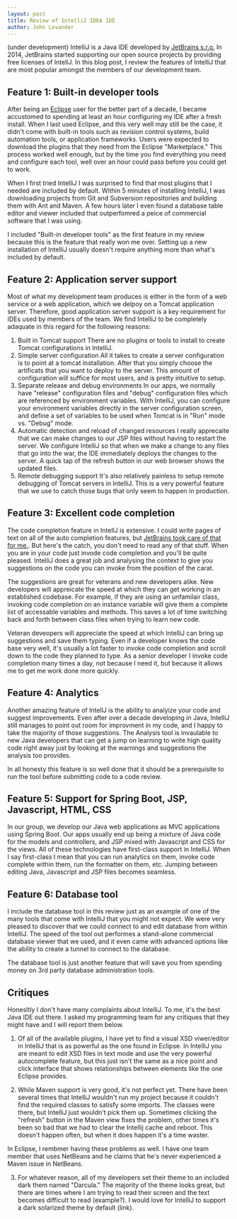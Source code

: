 ```yaml
---
layout: post
title: Review of IntelliJ IDEA IDE
author: John Levander
---
```

(under development)
IntelliJ is a Java IDE developed by [JetBrains s.r.o.](www.jetbrains.com) In 2014, JetBrains started supporting our open source projects by providing free licenses of IntellJ.  In this blog post, I review the features of IntelliJ that are most popular amongst the members of our development team.

## Feature 1: Built-in developer tools
After being an [Eclipse](www.eclipse.org) user for the better part of a decade, I became accustomed to spending at least an hour configuring my IDE after a fresh install.  When I last used Eclipse, and this very well may still be the case, it didn't come with built-in tools such as revision control systems, build automation tools, or application frameworks.  Users were expected to download the plugins that they need from the Eclipse "Marketplace." This process worked well enough, but by the time you find everything you need and configure each tool, well over an hour could pass before you could get to work.

When I first tried IntelliJ I was surprised to find that most plugins that I needed are included by default.  Within 5 minutes of installing IntelliJ, I was downloading projects from Git and Subversion repositories and building them with Ant and Maven.  A few hours later I even found a database table editor and viewer included that outperfomred a peice of commercial software that I was using.  

I included "Built-in developer tools" as the first feature in my review because this is the feature that really won me over.  Setting up a new installation of IntelliJ usually doesn't require anything more than what's included by default.  

## Feature 2:  Application server support
Most of what my development team produces is either in the form of a web service or a web application, which we delpoy on a Tomcat application server.  Therefore, good application server support is a key requirement for IDEs used by members of the team.  We find IntelliJ to be completely adaquate in this regard for the following reasons:

 1. Built in Tomcat support
There are no plugins or tools to install to create Tomcat configurations in IntelliJ.
 2. Simple server configuration
All it takes to create a server configuration is to point at a tomcat installation. After that you simply choose the artificats that you want to deploy to the server.  This amount of configuration will suffice for most users, and is pretty intuitive to setup.
 3. Separate release and debug environments
In our apps, we normally have "release" configuration files and "debug" configuration files which are referenced by environment variables.  With IntelliJ, you can configure your environment variables directly in the server configuration screen, and define a set of variables to be used when Tomcat is in "Run" mode vs. "Debug" mode.  
 4. Automatic detection and reload of changed resources
I really apprecaite that we can make changes to our JSP files without having to restart the server.  We configure IntelliJ so that when we make a change to any files that go into the war, the IDE immediately deploys the changes to the server.  A quick tap of the refresh button in our web browser shows the updated files.
 5. Remote debugging support
It's also relatively painless to setup remote debugging of Tomcat servers in IntelliJ.  This is a very powerful feature that we use to catch those bugs that only seem to happen in production.

## Feature 3: Excellent code completion
The code completion feature in IntellJ is extensive. I could write pages of text on all of the auto completion features, but [JetBrains took care of that for me.](https://www.jetbrains.com/help/idea/2016.3/auto-completing-code.html).  But here's the catch, you don't need to read any of that stuff.  When you are in your code just invode code completion and you'll be quite pleased.  IntelliJ does a great job and analysing the context to give you suggestions on the code you can invoke from the position of the carat. 

The suggestions are great for veterans and new developers alike.  New developers will appreicate the speed at which they can get working in an established codebase.  For example, if they are using an unfamilair class, invoking code completion on an instance variable will give them a complete list of accessable variables and methods.  This saves a lot of time switching back and forth between class files when trying to learn new code.

Veteran deveopers will appreciate the speed at which IntelliJ can bring up suggestions and save them typing.  Even if a developer knows the code base very well, it's usually a lot faster to invoke code completion and scroll down to the code they planned to type.  As a senior developer I invoke code completion many times a day, not because I need it, but because it allows me to get me work done more quickly.

## Feature 4: Analytics
Another amazing feature of IntellJ is the ability to analyize your code and suggest improvements.  Even after over a decade developing in Java, IntelliJ still manages to point out room for improvment in my code, and I happy to take the majority of those suggestions. The Analysis tool is invaulable to new Java developers that can get a jump on learning to write high quality code right away just by looking at the warnings and suggestions the analysis too provides.

In all honesty this feature is so well done that it should be a prerequisite to run the tool before submitting code to a code review.

## Feature 5: Support for Spring Boot, JSP, Javascript, HTML, CSS
In our group, we develop our Java web applications as MVC applications using Spring Boot.  Our apps usually end up being a mixture of Java code for the models and controllers, and JSP mixed with Javascript and CSS for the views.  All of these technologies have first-class support in IntelliJ.  When I say first-class I mean that you can run analytics on them, invoke code complete within them, run the formatter on them, etc.  Jumping between editing Java, Javascript and JSP files becomes seamless.


## Feature 6: Database tool
I include the database tool in this review just as an example of one of the many tools that come with IntelliJ that you might not expect.  We were very pleased to discover that we could connect to and edit database from within IntelliJ.  The speed of the tool out performes a stand-alone commercial database viewer that we used, and it even came with advanced options like the ability to create a tunnel to connect to the database.  

The database tool is just another feature that will save you from spending money on 3rd party database administration tools. 

## Critiques
Honesltly I don't have many complaints about IntelliJ.  To me, it's the best Java IDE out there.  I asked my programming team for any critiques that they might have and I will report them below.

1.  Of all of the available plugins, I have yet to find a visual XSD viwer/editor in IntelliJ that is as powerful as the one found in Eclipse.  In IntelliJ you are meant to edit XSD files in text mode and use the very powerful autocomplete feature, but this just isn't the same as a nice point and click interface that shows relationships between elements like the one Eclipse provides.

2.  While Maven support is very good, it's not perfect yet.  There have been several times that IntelliJ wouldn't run my project because it couldn't find the required classes to satisfy some imports.  The classes were there, but IntelliJ just wouldn't pick them up.  Sometimes clicking the "refresh" button in the Maven view fixes the problem, other times it's been so bad that we had to clear the Intellij cache and reboot.  This doesn't happen often, but when it does happen it's a  time waster.

 In Eclipse, I rembmer having these problems as well.  I have one team member that uses NetBeans and he claims that he's never experienced a Maven issue in NetBeans.

3. For whatever reason, all of my developers set their theme to an included dark them named "Darcula."  The majority of the theme looks great, but there are times where I am trying to read their screen and the text becomes difficult to read (example?).  I would love for IntelliJ to support a dark solarized theme by default (link).  








